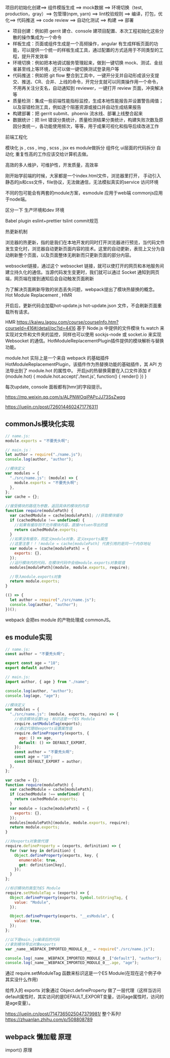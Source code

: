 项目的初始化创建==> 组件模版生成 ==> mock数据 ==> 环境切换（test, production，gray）==> 包管理(npm, yarn) ==> lint校验规则 ==> 编译，打包，优化==> 代码推送 ==> code review ==> 自动化测试 ==> 构建 ==> 部署

* 项目创建：例如把 gerrit 建仓、console 建项目配置、本次工程初始化这些分散的操作集成为一个命令
* 样板生成：页面或组件生成是一个高频操作，angular 有生成样板页面的功能，可以提供一个统一的样板生成工具，通过配置的方式适用于不同类型的工程，提升开发效率
* 环境切换：例如把本地调试服务管理起来，做到一键切换 mock、测试、金丝雀甚至线上等环境，还可以做一键切换测试登录用户等
* 代码推送：例如把 git flow 整合到工具中，一键开分支并自动形成该分支提交、推送、CR、合并、上线的命令，开完分支就可以同类操作用一个命令，不用再关注分支名，自动通知到 reviewer，一键打开 review 页面，冲突解决等
* 质量检测：集成一些前端性能指标监控，生成本地性能报告并设置警告阈值；以及容错检测工具，例如逐个阻塞资源或接口并自动生成结果报告
* 构建部署：把 gerrit submit、phoenix 流水线、部署上线整合起来
* 数据统计：把 lint 错误分类统计，质量检测结果分类统计，构建失败次数及原因分类统一，各功能使用频次，等等，用于成果可视化和指导后续改进工作


前端工程化

模块化 js , css , img , scss , jsx  es module做拆分
组件化 ui层面的代码拆分
自动化 重复性高的工作应该交给计算机去做。



高效的多人维护，可维护性，开发质量，高效率





刚开始学前端的时候，大家都是一个index.html文件，浏览器里打开，
手动引入静态的js和css文件，file协议，无法做通信，无法模拟真实的service 访问环境


不同的包可能会有两套的module方案，esmodule 应用于web端
commonjs应用于node端。


区分一下 生产环境和dev 环境

Babel plugin eslint+prettier  tslint commit规范

热更新机制

浏览器的热更新，指的是我们在本地开发的同时打开浏览器进行预览，当代码文件发生变化时，浏览器自动更新页面内容的技术。这里的自动更新，表现上又分为自动刷新整个页面，以及页面整体无刷新而只更新页面的部分内容。

websocket链接，通过这个 websocket 链接，就可以使打开的网页和本地服务间建立持久化的通信。当源代码发生变更时，我们就可以通过 Socket 通知到网页端，网页端在接到通知后会自动触发页面刷新

为了解决页面刷新导致的状态丢失问题，webpack提出了模块热替换的概念。 Hot Module Replacement , HMR

开启后，更新代码会加载hot-update.js hot-update.json 文件，不会刷新页面重载所有请求。

HMR
https://kaiwu.lagou.com/course/courseInfo.htm?courseId=416#/detail/pc?id=4416
基于 Node.js 中提供的文件模块 fs.watch 来实现对文件和文件夹的监控，同样也可以使用 sockjs-node 或 socket.io 来实现 Websocket 的通信。HotModuleReplacementPlugin插件提供的模块解析与替换功能。

module.hot 实际上是一个来自 webpack 的基础插件 HotModuleReplacementPlugin，该插件作为热替换功能的基础插件，其 API 方法导出到了 module.hot 的属性中。
开启js的热替换需要在入口文件添加
if (module.hot) {
  module.hot.accept('./text.js', function() {
    render()
  })
}

每次update, console 面板都有[hmr]的字段提示。

https://mp.weixin.qq.com/s/ALPNWOqiPAPcJJ73SsZwqg


https://juejin.cn/post/7260144602471776311


## commonJs模块化实现
```js
// name.js:
module.exports = "不要秃头啊";

// main.js：
let author = require("./name.js");
console.log(author, "author");
```



```js
//模块定义
var modules = {
  "./src/name.js": (module) => {
    module.exports = "不要秃头啊";
  },
};
var cache = {};

//接受模块的路径为参数，返回具体的模块的内容
function require(modulePath) {
  var cachedModule = cache[modulePath]; //获取模块缓存
  if (cachedModule !== undefined) {
    //如果有缓存则不允许模块内容，直接retuen导出的值
    return cachedModule.exports;
  }
  //如果没有缓存，则定义module对象，定义exports属性
  //这里注意！！！module = cache[modulePath] 代表引用的是同一个内存地址
  var module = (cache[modulePath] = {
    exports: {},
  });
  //运行模块内的代码，在模块代码中会给module.exports对象赋值
  modules[modulePath](module, module.exports, require);

  //导入module.exports对象
  return module.exports;
}

(() => {
  let author = require("./src/name.js");
  console.log(author, "author");
})();

```


webpack 会把es module 的产物处理成 commonJS。

## es module实现

```js
// name.js:
const author = "不要秃头啊";

export const age = "18";
export default author;

// main.js:
import author, { age } from "./name";

console.log(author, "author");
console.log(age, "age");

```

```js
//模块定义
var modules = {
  "./src/name.js": (module, exports, require) => {
    //给该模块设置tag：标识这是一个ES Module
    require.setModuleTag(exports);
    //通过代理给exports设置属性值
    require.defineProperty(exports, {
      age: () => age,
      default: () => DEFAULT_EXPORT,
    });
    const author = "不要秃头啊";
    const age = "18";
    const DEFAULT_EXPORT = author;
  },
};

var cache = {};
function require(modulePath) {
  var cachedModule = cache[modulePath];
  if (cachedModule !== undefined) {
    return cachedModule.exports;
  }
  var module = (cache[modulePath] = {
    exports: {},
  });
  modules[modulePath](module, module.exports, require);
  return module.exports;
}

//对exports对象做代理
require.defineProperty = (exports, definition) => {
  for (var key in definition) {
    Object.defineProperty(exports, key, {
      enumerable: true,
      get: definition[key],
    });
  }
};

//标识模块的类型为ES Module
require.setModuleTag = (exports) => {
  Object.defineProperty(exports, Symbol.toStringTag, {
    value: "Module",
  });

  Object.defineProperty(exports, "__esModule", {
    value: true,
  });
};

//以下是main.js编译后的代码
//拿到模块导出对象exports
var _name__WEBPACK_IMPORTED_MODULE_0__ = require("./src/name.js");

console.log(_name__WEBPACK_IMPORTED_MODULE_0__["default"], "author");
console.log(_name__WEBPACK_IMPORTED_MODULE_0__.age, "age");

```

通过 require.setModuleTag 函数来标识这是一个ES Module(在现在这个例子中其实没什么作用)

给传入的 exports 对象通过 Object.defineProperty 做了一层代理（这样当访问default属性时，其实访问的是DEFAULT_EXPORT变量，访问age属性时，访问的是age变量）。

https://juejin.cn/post/7147365025047379981/   整个系列!
https://zhuanlan.zhihu.com/p/508808789




## webpack 懒加载 原理
import() 原理
